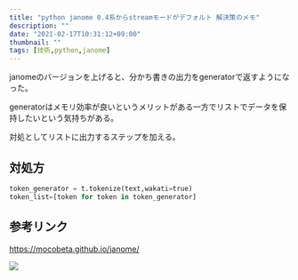 ```yaml
---
title: "python janome 0.4系からstreamモードがデフォルト 解決策のメモ"
description: ""
date: "2021-02-17T10:31:12+09:00"
thumbnail: ""
tags: [技術,python,janome]
---
```

janomeのバージョンを上げると、分かち書きの出力をgeneratorで返すようになった。

generatorはメモリ効率が良いというメリットがある一方でリストでデータを保持したいという気持ちがある。

対処としてリストに出力するステップを加える。
## 対処方
```py
token_generator = t.tokenize(text,wakati=true)
token_list=[token for token in token_generator]
```

## 参考リンク

https://mocobeta.github.io/janome/

<script language="javascript" src="//ad.jp.ap.valuecommerce.com/servlet/jsbanner?sid=3563352&pid=887685185"></script><noscript><a href="//ck.jp.ap.valuecommerce.com/servlet/referral?sid=3563352&pid=887685185" rel="nofollow"><img src="//ad.jp.ap.valuecommerce.com/servlet/gifbanner?sid=3563352&pid=887685185" border="0"></a></noscript>